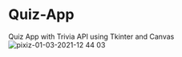 # Quiz-App
Quiz App with Trivia API using Tkinter and Canvas
  ![pixiz-01-03-2021-12 44 03](https://user-images.githubusercontent.com/60076730/109492887-eff84480-7a8b-11eb-9c1c-134009717ce4.jpg)

